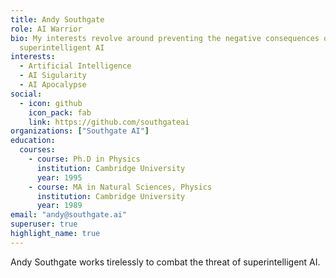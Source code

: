 ```yaml
---
title: Andy Southgate
role: AI Warrior
bio: My interests revolve around preventing the negative consequences of
  superintelligent AI
interests:
  - Artificial Intelligence
  - AI Sigularity
  - AI Apocalypse
social:
  - icon: github
    icon_pack: fab
    link: https://github.com/southgateai
organizations: ["Southgate AI"]
education:
  courses:
    - course: Ph.D in Physics
      institution: Cambridge University
      year: 1995
    - course: MA in Natural Sciences, Physics
      institution: Cambridge University
      year: 1989
email: "andy@southgate.ai"
superuser: true
highlight_name: true
---
```


Andy Southgate works tirelessly to combat the threat of superintelligent AI.
